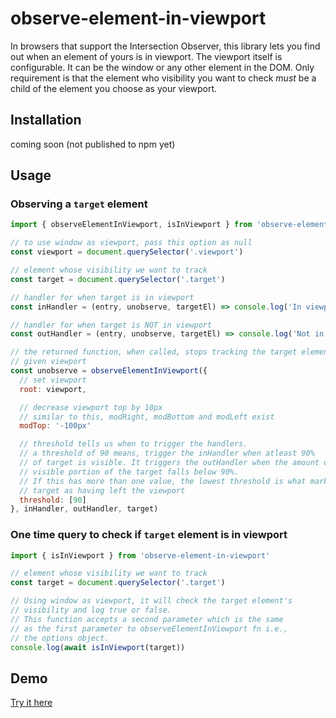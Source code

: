 # observe-element-in-viewport

In browsers that support the Intersection Observer, this library lets you find out when an element of yours is in viewport.
The viewport itself is configurable. It can be the window or any other element in the DOM.
Only requirement is that the element who visibility you want to check _must_ be a child of the element you choose as your
viewport.

## Installation

coming soon (not published to npm yet)

## Usage

### Observing a `target` element

```js
import { observeElementInViewport, isInViewport } from 'observe-element-in-viewport'

// to use window as viewport, pass this option as null
const viewport = document.querySelector('.viewport')

// element whose visibility we want to track
const target = document.querySelector('.target')

// handler for when target is in viewport
const inHandler = (entry, unobserve, targetEl) => console.log('In viewport')

// handler for when target is NOT in viewport
const outHandler = (entry, unobserve, targetEl) => console.log('Not in viewport')

// the returned function, when called, stops tracking the target element in the
// given viewport
const unobserve = observeElementInViewport({
  // set viewport
  root: viewport,

  // decrease viewport top by 10px
  // similar to this, modRight, modBottom and modLeft exist
  modTop: '-100px'

  // threshold tells us when to trigger the handlers.
  // a threshold of 90 means, trigger the inHandler when atleast 90%
  // of target is visible. It triggers the outHandler when the amount of
  // visible portion of the target falls below 90%.
  // If this has more than one value, the lowest threshold is what marks the
  // target as having left the viewport
  threshold: [90]
}, inHandler, outHandler, target)
```

### One time query to check if `target` element is in viewport

```js
import { isInViewport } from 'observe-element-in-viewport'

// element whose visibility we want to track
const target = document.querySelector('.target')

// Using window as viewport, it will check the target element's
// visibility and log true or false.
// This function accepts a second parameter which is the same
// as the first parameter to observeElementInViewport fn i.e.,
// the options object.
console.log(await isInViewport(target))
```

## Demo

[Try it here](https://examples-eykuptdpco.now.sh/)
